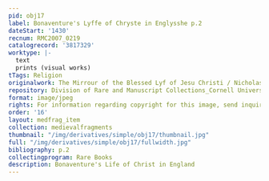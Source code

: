 ```yaml
---
pid: obj17
label: Bonaventure's Lyffe of Chryste in Englysshe p.2
dateStart: '1430'
recnum: RMC2007_0219
catalogrecord: '3817329'
worktype: |-
  text
  prints (visual works)
tTags: Religion
originalwork: The Mirrour of the Blessed Lyf of Jesu Christi / Nicholas Love
repository: Division of Rare and Manuscript Collections_Cornell University Library
format: image/jpeg
rights: For information regarding copyright for this image, send inquiries to rarerepro@cornell.edu
order: '16'
layout: medfrag_item
collection: medievalfragments
thumbnail: "/img/derivatives/simple/obj17/thumbnail.jpg"
full: "/img/derivatives/simple/obj17/fullwidth.jpg"
bibliography: p.2
collectingprogram: Rare Books
description: Bonaventure's Life of Christ in England
---
```

